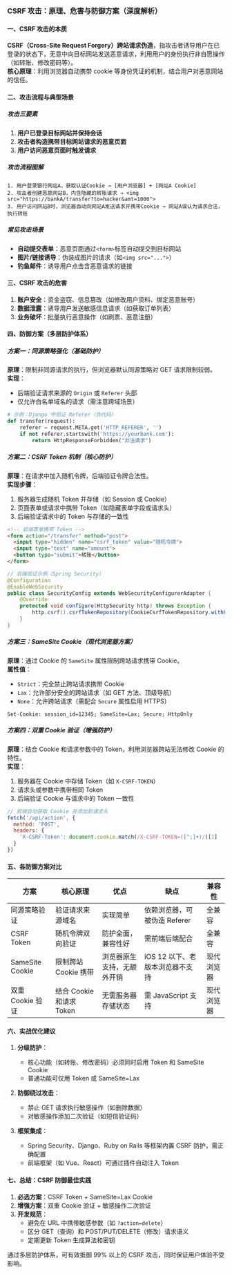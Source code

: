 ### CSRF 攻击：原理、危害与防御方案（深度解析）


#### **一、CSRF 攻击的本质**
**CSRF（Cross-Site Request Forgery）跨站请求伪造**，指攻击者诱导用户在已登录的状态下，无意中向目标网站发送恶意请求，利用用户的身份执行非自愿操作（如转账、修改密码等）。  
**核心原理**：利用浏览器自动携带 cookie 等身份凭证的机制，结合用户对恶意网站的信任。  


#### **二、攻击流程与典型场景**
##### **攻击三要素**
1. **用户已登录目标网站并保持会话**  
2. **攻击者构造携带目标网站请求的恶意页面**  
3. **用户访问恶意页面时触发请求**  

##### **攻击流程图解**
```
1. 用户登录银行网站A，获取认证Cookie → [用户浏览器] + [网站A Cookie]
2. 攻击者创建恶意网站B，内含隐藏的转账请求 → <img src="https://bankA/transfer?to=hacker&amt=1000">
3. 用户访问网站B时，浏览器自动向网站A发送请求并携带Cookie → 网站A误认为请求合法，执行转账
```

##### **常见攻击场景**
- **自动提交表单**：恶意页面通过`<form>`标签自动提交到目标网站  
- **图片/链接诱导**：伪装成图片的请求（如`<img src="...">`）  
- **钓鱼邮件**：诱导用户点击含恶意请求的链接  


#### **三、CSRF 攻击的危害**
1. **账户安全**：资金盗窃、信息篡改（如修改用户资料、绑定恶意账号）  
2. **数据泄露**：诱导用户发送敏感信息请求（如获取订单列表）  
3. **业务破坏**：批量执行恶意操作（如刷票、恶意注册）  


#### **四、防御方案（多层防护体系）**
##### **方案一：同源策略强化（基础防护）**
**原理**：限制非同源请求的执行，但浏览器默认同源策略对 GET 请求限制较弱。  
**实现**：  
- 后端验证请求来源的 `Origin` 或 `Referer` 头部  
- 仅允许白名单域名的请求（需注意跨域场景）  

```python
# 示例：Django 中验证 Referer（伪代码）
def transfer(request):
    referer = request.META.get('HTTP_REFERER', '')
    if not referer.startswith('https://yourbank.com'):
        return HttpResponseForbidden("非法请求")
```

##### **方案二：CSRF Token 机制（核心防护）**
**原理**：在请求中加入随机令牌，后端验证令牌合法性。  
**实现步骤**：  
1. 服务器生成随机 Token 并存储（如 Session 或 Cookie）  
2. 页面表单或请求中携带 Token（如隐藏表单字段或请求头）  
3. 后端验证请求中的 Token 与存储的一致性  

```html
<!-- 前端表单携带 Token -->
<form action="/transfer" method="post">
  <input type="hidden" name="csrf_token" value="随机令牌">
  <input type="text" name="amount">
  <button type="submit">转账</button>
</form>
```

```java
// 后端验证示例（Spring Security）
@Configuration
@EnableWebSecurity
public class SecurityConfig extends WebSecurityConfigurerAdapter {
    @Override
    protected void configure(HttpSecurity http) throws Exception {
        http.csrf().csrfTokenRepository(CookieCsrfTokenRepository.withHttpOnlyFalse());
    }
}
```

##### **方案三：SameSite Cookie（现代浏览器方案）**
**原理**：通过 Cookie 的 `SameSite` 属性限制跨站请求携带 Cookie。  
**属性值**：  
- `Strict`：完全禁止跨站请求携带 Cookie  
- `Lax`：允许部分安全的跨站请求（如 GET 方法、顶级导航）  
- `None`：允许跨站请求（需配合 `Secure` 属性启用 HTTPS）  

```http
Set-Cookie: session_id=12345; SameSite=Lax; Secure; HttpOnly
```

##### **方案四：双重 Cookie 验证（增强防护）**
**原理**：结合 Cookie 和请求参数中的 Token，利用浏览器跨站无法修改 Cookie 的特性。  
**实现**：  
1. 服务器在 Cookie 中存储 Token（如 `X-CSRF-TOKEN`）  
2. 请求头或参数中携带相同 Token  
3. 后端验证 Cookie 与请求中的 Token 一致性  

```javascript
// 前端自动获取 Cookie 并添加到请求头
fetch('/api/action', {
  method: 'POST',
  headers: {
    'X-CSRF-Token': document.cookie.match(/X-CSRF-TOKEN=([^;]+)/)[1]
  }
})
```


#### **五、各防御方案对比**
| **方案**         | **核心原理**               | **优点**                     | **缺点**                     | **兼容性**         |
|------------------|----------------------------|------------------------------|------------------------------|--------------------|
| 同源策略验证     | 验证请求来源域名           | 实现简单                     | 依赖浏览器，可被伪造 Referer  | 全兼容             |
| CSRF Token       | 随机令牌双向验证           | 防护全面，兼容性好           | 需前端后端配合               | 全兼容             |
| SameSite Cookie  | 限制跨站 Cookie 携带       | 浏览器原生支持，无额外开销   | iOS 12 以下、老版本浏览器不支持 | 现代浏览器         |
| 双重 Cookie 验证 | 结合 Cookie 和请求 Token    | 无需服务器存储状态           | 需 JavaScript 支持           | 现代浏览器         |


#### **六、实战优化建议**
1. **分级防护**：  
   - 核心功能（如转账、修改密码）必须同时启用 Token 和 SameSite Cookie  
   - 普通功能可仅用 Token 或 SameSite=Lax  

2. **防御绕过攻击**：  
   - 禁止 GET 请求执行敏感操作（如删除数据）  
   - 对敏感操作添加二次验证（如短信验证码）  

3. **框架集成**：  
   - Spring Security、Django、Ruby on Rails 等框架内置 CSRF 防护，需正确配置  
   - 前端框架（如 Vue、React）可通过插件自动注入 Token  


#### **七、总结：CSRF 防御最佳实践**
1. **必选方案**：CSRF Token + SameSite=Lax Cookie  
2. **增强方案**：双重 Cookie 验证 + 敏感操作二次验证  
3. **开发规范**：  
   - 避免在 URL 中携带敏感参数（如 `?action=delete`）  
   - 区分 GET（查询）和 POST/PUT/DELETE（修改）请求语义  
   - 定期更新 Token 生成算法和密钥  

通过多层防护体系，可有效抵御 99% 以上的 CSRF 攻击，同时保证用户体验不受影响。